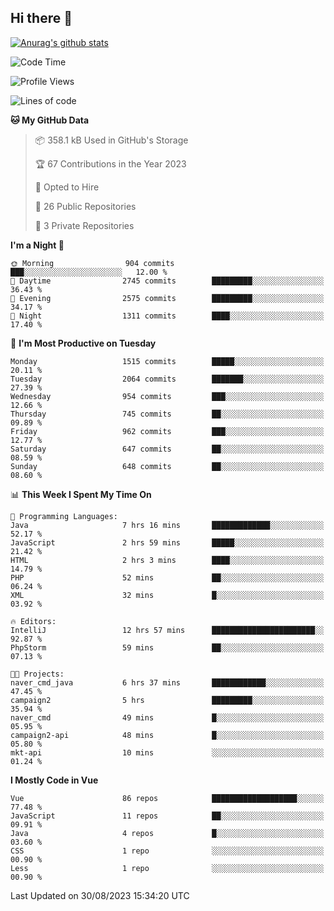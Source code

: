 ## Hi there 👋

[![Anurag's github stats](https://github-readme-stats.vercel.app/api?username=Songwonseok)](https://github.com/anuraghazra/github-readme-stats)



<!--START_SECTION:waka-->
![Code Time](http://img.shields.io/badge/Code%20Time-2%2C484%20hrs%2038%20mins-blue)

![Profile Views](http://img.shields.io/badge/Profile%20Views-1-blue)

![Lines of code](https://img.shields.io/badge/From%20Hello%20World%20I%27ve%20Written-35.0%20million%20lines%20of%20code-blue)

**🐱 My GitHub Data** 

> 📦 358.1 kB Used in GitHub's Storage 
 > 
> 🏆 67 Contributions in the Year 2023
 > 
> 💼 Opted to Hire
 > 
> 📜 26 Public Repositories 
 > 
> 🔑 3 Private Repositories 
 > 
**I'm a Night 🦉** 

```text
🌞 Morning                904 commits         ███░░░░░░░░░░░░░░░░░░░░░░   12.00 % 
🌆 Daytime                2745 commits        █████████░░░░░░░░░░░░░░░░   36.43 % 
🌃 Evening                2575 commits        █████████░░░░░░░░░░░░░░░░   34.17 % 
🌙 Night                  1311 commits        ████░░░░░░░░░░░░░░░░░░░░░   17.40 % 
```
📅 **I'm Most Productive on Tuesday** 

```text
Monday                   1515 commits        █████░░░░░░░░░░░░░░░░░░░░   20.11 % 
Tuesday                  2064 commits        ███████░░░░░░░░░░░░░░░░░░   27.39 % 
Wednesday                954 commits         ███░░░░░░░░░░░░░░░░░░░░░░   12.66 % 
Thursday                 745 commits         ██░░░░░░░░░░░░░░░░░░░░░░░   09.89 % 
Friday                   962 commits         ███░░░░░░░░░░░░░░░░░░░░░░   12.77 % 
Saturday                 647 commits         ██░░░░░░░░░░░░░░░░░░░░░░░   08.59 % 
Sunday                   648 commits         ██░░░░░░░░░░░░░░░░░░░░░░░   08.60 % 
```


📊 **This Week I Spent My Time On** 

```text
💬 Programming Languages: 
Java                     7 hrs 16 mins       █████████████░░░░░░░░░░░░   52.17 % 
JavaScript               2 hrs 59 mins       █████░░░░░░░░░░░░░░░░░░░░   21.42 % 
HTML                     2 hrs 3 mins        ████░░░░░░░░░░░░░░░░░░░░░   14.79 % 
PHP                      52 mins             ██░░░░░░░░░░░░░░░░░░░░░░░   06.24 % 
XML                      32 mins             █░░░░░░░░░░░░░░░░░░░░░░░░   03.92 % 

🔥 Editors: 
IntelliJ                 12 hrs 57 mins      ███████████████████████░░   92.87 % 
PhpStorm                 59 mins             ██░░░░░░░░░░░░░░░░░░░░░░░   07.13 % 

🐱‍💻 Projects: 
naver_cmd_java           6 hrs 37 mins       ████████████░░░░░░░░░░░░░   47.45 % 
campaign2                5 hrs               █████████░░░░░░░░░░░░░░░░   35.94 % 
naver_cmd                49 mins             █░░░░░░░░░░░░░░░░░░░░░░░░   05.95 % 
campaign2-api            48 mins             █░░░░░░░░░░░░░░░░░░░░░░░░   05.80 % 
mkt-api                  10 mins             ░░░░░░░░░░░░░░░░░░░░░░░░░   01.24 % 
```

**I Mostly Code in Vue** 

```text
Vue                      86 repos            ███████████████████░░░░░░   77.48 % 
JavaScript               11 repos            ██░░░░░░░░░░░░░░░░░░░░░░░   09.91 % 
Java                     4 repos             █░░░░░░░░░░░░░░░░░░░░░░░░   03.60 % 
CSS                      1 repo              ░░░░░░░░░░░░░░░░░░░░░░░░░   00.90 % 
Less                     1 repo              ░░░░░░░░░░░░░░░░░░░░░░░░░   00.90 % 
```




 Last Updated on 30/08/2023 15:34:20 UTC
<!--END_SECTION:waka-->
